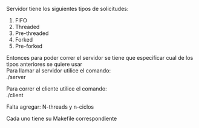 Servidor tiene los siguientes tipos de solicitudes: </br>
1. FIFO <br>
2. Threaded <br>
3. Pre-threaded <br>
4. Forked <br>
5. Pre-forked <br>

Entonces para poder correr el servidor se tiene que especificar cual de los tipos anteriores se quiere usar  <br>
Para llamar al servidor utilice el comando: <br>
./server <tipo> <puerto> <carpeta donde se sirven los archivos > <br>

Para correr el cliente utilice el comando: <br>
./client <direccion IP> <puerto> <archivo>  <br>

Falta agregar: N-threads y n-ciclos <br>

Cada uno tiene su Makefile correspondiente  <br>
